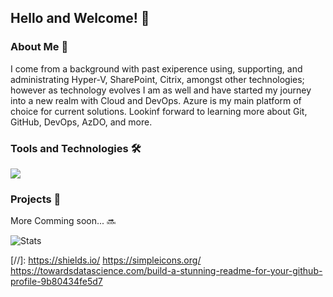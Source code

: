 ## Hello and Welcome! 👋

### About Me 🧑
I come from a background with past exiperence using, supporting, and administrating Hyper-V, SharePoint, Citrix, amongst other technologies; however as technology evolves I am as well and have started my journey into a new realm with Cloud and DevOps.  Azure is my main platform of choice for current solutions.  Lookinf forward to learning more about Git, GitHub, DevOps, AzDO, and more.   

### Tools and Technologies 🛠

![](https://img.shields.io/badge/Code-PowerShell-blue?logo=PowerShell)

### Projects 📃
More Comming soon... 🔜










![Stats](https://github-readme-stats.vercel.app/api?username=dawsonar802&show_icons=true&theme=algolia)

[//]: https://shields.io/ https://simpleicons.org/ https://towardsdatascience.com/build-a-stunning-readme-for-your-github-profile-9b80434fe5d7